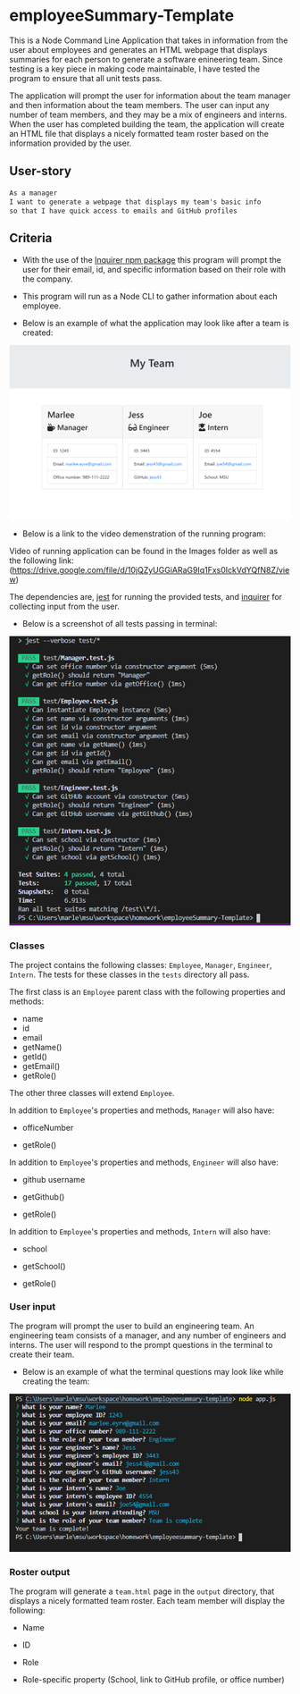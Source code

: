 # employeeSummary-Template
This is a Node Command Line Application that takes in information from the user about employees and generates an HTML webpage that displays summaries for each person to generate a software enineering team. 
Since testing is a key piece in making code maintainable, I have tested the program to ensure that all unit tests pass.

The application will prompt the user for information about the team manager and then information about the team members. The user can input any number of team members, and they may be a mix of engineers and interns. When the user has completed building the team, the application will create an HTML file that displays a nicely formatted team roster based on the information provided by the user. 

## User-story
```
As a manager
I want to generate a webpage that displays my team's basic info
so that I have quick access to emails and GitHub profiles
```

## Criteria

* With the use of the [Inquirer npm package](https://github.com/SBoudrias/Inquirer.js/) this program will prompt the user for their email, id, and specific information based on their role with the company. 

* This program will run as a Node CLI to gather information about each employee.

* Below is an example of what the application may look like after a team is created:

![createdTeamScreenshot](Images/teamPageScreenshot.png?raw=true)

* Below is a link to the video demenstration of the running program:

Video of running application can be found in the Images folder as well as the following link: (https://drive.google.com/file/d/10jQZyUGGiARaG9Iq1Fxs0IckVdYQfN8Z/view)

The dependencies are, [jest](https://jestjs.io/) for running the provided tests, and [inquirer](https://www.npmjs.com/package/inquirer) for collecting input from the user.

* Below is a screenshot of all tests passing in terminal:

![classtest screenshot](/Images/testScreenshot.png?raw=true)

### Classes
The project contains the following classes: `Employee`, `Manager`, `Engineer`,
`Intern`. The tests for these classes in the `tests` directory all pass.



The first class is an `Employee` parent class with the following properties and
methods:

  * name
  * id
  * email
  * getName()
  * getId()
  * getEmail()
  * getRole() 

The other three classes will extend `Employee`. 

In addition to `Employee`'s properties and methods, `Manager` will also have:

  * officeNumber

  * getRole() 

In addition to `Employee`'s properties and methods, `Engineer` will also have:

  * github username

  * getGithub()

  * getRole() 

In addition to `Employee`'s properties and methods, `Intern` will also have:

  * school 

  * getSchool()

  * getRole() 

### User input

The program will prompt the user to build an engineering team. An engineering
team consists of a manager, and any number of engineers and interns. The user will respond to the prompt questions in the terminal to create their team.

* Below is an example of what the terminal questions may look like while creating the team:

![terminalQuestions](/Images/terminalQuestionsSS.png?raw=true)

### Roster output

The program will generate a `team.html` page in the `output` directory, that displays a nicely formatted team roster. 
Each team member will display the following:

  * Name

  * ID

  * Role

  * Role-specific property (School, link to GitHub profile, or office number)